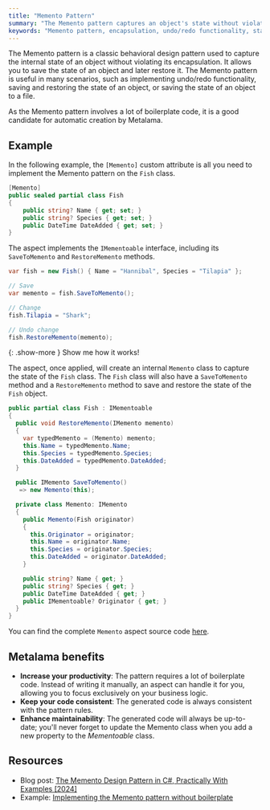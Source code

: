```yaml
---
title: "Memento Pattern"
summary: "The Memento pattern captures an object's state without violating encapsulation, useful for undo/redo functionality and state restoration. It can be automatically implemented using Metalama."
keywords: "Memento pattern, encapsulation, undo/redo functionality, state restoration, Metalama, boilerplate code, design patterns"
---
```


The Memento pattern is a classic behavioral design pattern used to capture the internal state of an object without violating its encapsulation. It allows you to save the state of an object and later restore it. The Memento pattern is useful in many scenarios, such as implementing undo/redo functionality, saving and restoring the state of an object, or saving the state of an object to a file.

As the Memento pattern involves a lot of boilerplate code, it is a good candidate for automatic creation by Metalama.

## Example

In the following example, the `[Memento]` custom attribute is all you need to implement the Memento pattern on the `Fish` class.

```cs
[Memento]
public sealed partial class Fish
{
    public string? Name { get; set; }
    public string? Species { get; set; }
    public DateTime DateAdded { get; set; }
}
```

The aspect implements the `IMementoable` interface, including its `SaveToMemento` and `RestoreMemento` methods.

```cs
var fish = new Fish() { Name = "Hannibal", Species = "Tilapia" };

// Save
var memento = fish.SaveToMemento();

// Change
fish.Tilapia = "Shark";

// Undo change
fish.RestoreMemento(memento);
```

{: .show-more }
Show me how it works!

The aspect, once applied, will create an internal `Memento` class to capture the state of the `Fish` class. The `Fish` class will also have a `SaveToMemento` method and a `RestoreMemento` method to save and restore the state of the `Fish` object.

```cs
public partial class Fish : IMementoable
{
  public void RestoreMemento(IMemento memento)
  {
    var typedMemento = (Memento) memento;
    this.Name = typedMemento.Name;
    this.Species = typedMemento.Species;
    this.DateAdded = typedMemento.DateAdded;
  }

  public IMemento SaveToMemento()
   => new Memento(this);

  private class Memento: IMemento
  {
    public Memento(Fish originator)
    {
      this.Originator = originator;
      this.Name = originator.Name;
      this.Species = originator.Species;
      this.DateAdded = originator.DateAdded;
    }

    public string? Name { get; }
    public string? Species { get; }
    public DateTime DateAdded { get; }
    public IMementoable? Originator { get; }
  }
}
```

You can find the complete `Memento` aspect source code [here](https://doc.metalama.net/preview/examples/memento/memento-1#complete-aspect).

## Metalama benefits

* **Increase your productivity**: The pattern requires a lot of boilerplate code. Instead of writing it manually, an aspect can handle it for you, allowing you to focus exclusively on your business logic.
* **Keep your code consistent**: The generated code is always consistent with the pattern rules.
* **Enhance maintainability**: The generated code will always be up-to-date; you'll never forget to update the Memento class when you add a new property to the *Mementoable* class.

## Resources

* Blog post: [The Memento Design Pattern in C#, Practically With Examples [2024]](https://metalama.net/blog/memento)
* Example: [Implementing the Memento pattern without boilerplate](https://doc.metalama.net/examples/memento)
